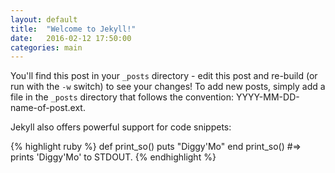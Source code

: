 ```yaml
---
layout: default
title:  "Welcome to Jekyll!"
date:   2016-02-12 17:50:00
categories: main
---
```


You'll find this post in your `_posts` directory - edit this post and re-build (or run with the `-w` switch) to see your changes!
To add new posts, simply add a file in the `_posts` directory that follows the convention: YYYY-MM-DD-name-of-post.ext.

Jekyll also offers powerful support for code snippets:

{% highlight ruby %}
def print_so()
  puts "Diggy'Mo"
end
print_so()
#=> prints 'Diggy'Mo' to STDOUT.
{% endhighlight %}


[jekyll-gh]: https://github.com/mojombo/jekyll
[jekyll]:    http://jekyllrb.com